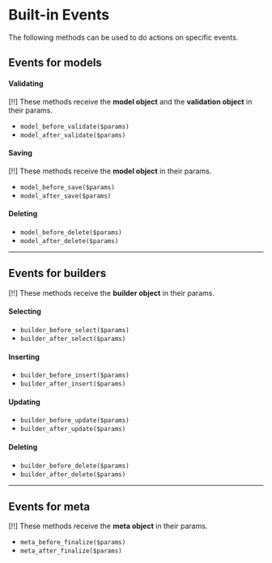 # Built-in Events

The following methods can be used to do actions on specific events.

## Events for models

#### Validating

[!!] These methods receive the **model object** and the **validation object** in their params.

- `model_before_validate($params)`
- `model_after_validate($params)`

#### Saving

[!!] These methods receive the **model object** in their params.

- `model_before_save($params)`
- `model_after_save($params)`

#### Deleting

- `model_before_delete($params)`
- `model_after_delete($params)`

***

## Events for builders

[!!] These methods receive the **builder object** in their params.

#### Selecting

- `builder_before_select($params)`
- `builder_after_select($params)`

#### Inserting

- `builder_before_insert($params)`
- `builder_after_insert($params)`

#### Updating

- `builder_before_update($params)`
- `builder_after_update($params)`

#### Deleting

- `builder_before_delete($params)`
- `builder_after_delete($params)`

***

## Events for meta

[!!] These methods receive the **meta object** in their params.

- `meta_before_finalize($params)`
- `meta_after_finalize($params)`